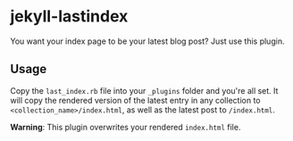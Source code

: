 # jekyll-lastindex

You want your index page to be your latest blog post? Just use this plugin.

## Usage

Copy the `last_index.rb` file into your `_plugins` folder and you're all set.
It will copy the rendered version of the latest entry in any collection to
`<collection_name>/index.html`, as well as the latest post to `/index.html`.

**Warning**: This plugin overwrites your rendered `index.html` file.
